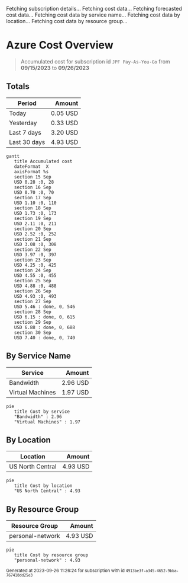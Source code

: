 Fetching subscription details...
Fetching cost data...
Fetching forecasted cost data...
Fetching cost data by service name...
Fetching cost data by location...
Fetching cost data by resource group...
# Azure Cost Overview

> Accumulated cost for subscription id `JPF Pay-As-You-Go` from **09/15/2023** to **09/26/2023**

## Totals

|Period|Amount|
|---|---:|
|Today|0.05 USD|
|Yesterday|0.33 USD|
|Last 7 days|3.20 USD|
|Last 30 days|4.93 USD|

```mermaid
gantt
   title Accumulated cost
   dateFormat  X
   axisFormat %s
   section 15 Sep
   USD 0.28 :0, 28
   section 16 Sep
   USD 0.70 :0, 70
   section 17 Sep
   USD 1.10 :0, 110
   section 18 Sep
   USD 1.73 :0, 173
   section 19 Sep
   USD 2.11 :0, 211
   section 20 Sep
   USD 2.52 :0, 252
   section 21 Sep
   USD 3.08 :0, 308
   section 22 Sep
   USD 3.97 :0, 397
   section 23 Sep
   USD 4.25 :0, 425
   section 24 Sep
   USD 4.55 :0, 455
   section 25 Sep
   USD 4.88 :0, 488
   section 26 Sep
   USD 4.93 :0, 493
   section 27 Sep
   USD 5.46 : done, 0, 546
   section 28 Sep
   USD 6.15 : done, 0, 615
   section 29 Sep
   USD 6.88 : done, 0, 688
   section 30 Sep
   USD 7.40 : done, 0, 740
```

## By Service Name

|Service|Amount|
|---|---:|
|Bandwidth|2.96 USD|
|Virtual Machines|1.97 USD|

```mermaid
pie
   title Cost by service
   "Bandwidth" : 2.96
   "Virtual Machines" : 1.97
```

## By Location

|Location|Amount|
|---|---:|
|US North Central|4.93 USD|

```mermaid
pie
   title Cost by location
   "US North Central" : 4.93
```

## By Resource Group

|Resource Group|Amount|
|---|---:|
|personal-network|4.93 USD|

```mermaid
pie
   title Cost by resource group
   "personal-network" : 4.93
```

<sup>Generated at 2023-09-26 11:26:24 for subscription with id `4913be3f-a345-4652-9bba-767418dd25e3`</sup>
